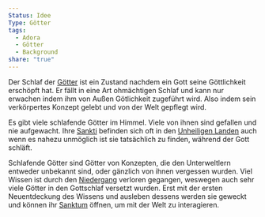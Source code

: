```yaml
---
Status: Idee
Type: Götter
tags:
  - Adora
  - Götter
  - Background
share: "true"
---
```

Der Schlaf der [Götter](../../../G%C3%B6tter.md) ist ein Zustand nachdem ein Gott seine Göttlichkeit erschöpft hat. Er fällt in eine Art ohmächtigen Schlaf und kann nur erwachen indem ihm von Außen Götlichkeit zugeführt wird. Also indem sein verkörpertes Konzept gelebt und von der Welt gepflegt wird. 

Es gibt viele schlafende Götter im Himmel. Viele von ihnen sind gefallen und nie aufgewacht. Ihre [Sankti](./Das%20Sanktum.md) befinden sich oft in den [Unheiligen Landen](../Orte/Die%20Risswelt/Unheilige%20Lande.md) auch wenn es nahezu unmöglich ist sie tatsächlich zu finden, während der Gott schläft. 

Schlafende Götter sind Götter von Konzepten, die den Unterweltlern entweder unbekannt sind, oder gänzlich von ihnen vergessen wurden. 
Viel Wissen ist durch den [Niedergang](../Geschichte%20von%20Adora/Der%20Niedergang.md) verloren gegangen, weswegen auch sehr viele Götter in den Gottschlaf versetzt wurden. Erst mit der ersten Neuentdeckung des Wissens und ausleben dessens werden sie geweckt und können ihr [Sanktum](./Das%20Sanktum.md) öffnen, um mit der Welt zu interagieren. 